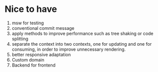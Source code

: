 # Nice to have

1. msw for testing
1. conventional commit message
1. apply methods to improve performance such as tree shaking or code splitting
1. separate the context into two contexts, one for updating and one for consuming, in order to improve unnecessary rendering.
1. better responsive adaptation
1. Custom domain
1. Backend for frontend
